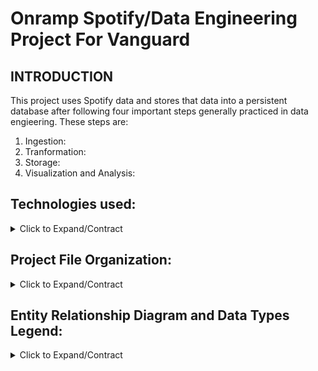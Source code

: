 # Onramp Spotify/Data Engineering Project For Vanguard

## INTRODUCTION
This project uses Spotify data and stores that data into a persistent database after following four important steps generally practiced in data engieering. These steps are:

1. Ingestion:  
2. Tranformation:
3. Storage:
4. Visualization and Analysis: 


## Technologies used:
<details><summary>Click to Expand/Contract</summary>

- Language: Python3
- Third Party Modules: Pandas, Pprint, Spotipy
- Internal Modules: Matplotlib
- Database: sqlite3 (already installed with Python) 

</details>

## Project File Organization:
<details><summary> Click to Expand/Contract </summary>


<img width="331" alt="Screen Shot 2022-09-29 at 1 59 27 PM" src="https://user-images.githubusercontent.com/67336130/193118393-1da5826a-324b-40b3-afea-c2f5cfa071a5.png">


The entire project is encapsualted in the 'submissions' folder and the project is broked down into:

1. createData.py(file): this file contains all the script that takes care of 
          - Ingenstion: 
                    - establishing the connection to Spotify API service through spotify library and its methods
                    - retrieving Spotify Data: my top 20 artists, these artists' albums, these albums' tracks and these tracks' audio features
          -Transformation:
                    - some parts of the data transformation happens during data retrieval from Apotify as we are removing the albums that are duplicated
                    - then we are transforming some values in the original api data to conform to the schema data type
                    - then we introduce Pandas to create dataframes from the transformed data to rename columns to conform to the schema column name
                      and drop tables that are not required in the schema 
          -Storage: 
                    - By this point, we have data frames ready to be seeded into the database. 
                    - We start by creating a database and then inserting the 4 tables into it. 
                    - The "seed" method takes care of that. On top of seeding the database, this method also check for null values and drop them if found


2. spotipy.db(file): this file contains 
          - 4 base tables: artist, album , track, track_feature
          - 7 view tables: refer to "viewQueries" folder to see the list of READ queries for view tables in spotify.db


3. viewQueries(folder): contains all the queries used to create the VIEW tables
          - artist_popularity: ranks the artist based on their popularity score. Ordered By Most to Least Popular
          - artists_ranked_by_albums: ranks the artists based on the number of their albums. Ordered By Most to Least number of albums
          - artists_ranked_by_tracks: ranks the artists based on the number of their tracks. Ordered By Most to Least number of tracks
          - explicit_songs_by_artists: artists with their count of explicit songs. Ordered By Least to Most number of explicit songs. 
          - nonexplicit_songs_by_artists: artists with their count of non-explicit songs. Ordered By Most to Least number of non-explicit songs. 
          - longest_songs_by_artitsts: top ten songs of each artist based on their song's duration. ORDERED first by artist, then by the song's. duration.
          - tempo_ranked_by_artists: top 10 songs of each artists based on their song's tempo. Ordered first by artist, then by the song's duration. 
          - most_followed: all 20 artists ranked by their number of followers. Ordered by most to least number of followers. 

4. visualization(folder): contains two files:
          a) visualizationQueries.py(file): list of READ queries to create the plots out of
          b) visualizationScript.py(file): running this script with run the queries in "visualizationQueries.py" and use matplotlib methods to plot visuals 
                                           for respective data from the queries. 
                                           Please, uncomment the method invocation at the end to run the plotting. 
          c) visualization_plots.pdf(file): collection of 4 plots created using python's matplotlib module:
                    - Bar chart of "Artists Ranked by Their Music's Energy Feature"
                    - Scatter Plot showing the "Correlation Between Artists' Valence Feature and Their Popularity" 
                    - Bar Char to show "Artists' Popularity Ranking"
                    - Simple Graph Plot to show "Fluctuations in an Artist's music's Danceability Across Years/Albums". Artist = "Drake" 
                    - Scatter Plot showing "Correlation Between Artist's Valence Feature and Number of Followers" 
                    - Try creating at least one Pie Chart. 

5. .gitignore(file): some files we don't need pushed up for security reasons:
                    - .cache
                    - visualization/__pycache__

</details>


## Entity Relationship Diagram and Data Types Legend:
<details><summary> Click to Expand/Contract </summary>
          
![DatabaseSchema](https://user-images.githubusercontent.com/67336130/193127507-d0ae6450-5081-4208-97bc-0014492f7b7d.jpg)

</details>

